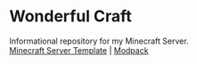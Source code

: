 # Wonderful Craft
Informational repository for my Minecraft Server. \
[Minecraft Server Template](https://github.com/SuperGDev/WonderfulCraft/tree/MinecraftServerTemplate) | [Modpack](https://github.com/SuperGDev/WonderfulCraft/tree/MinecraftServerTemplate)
